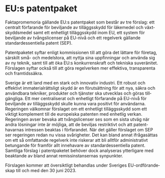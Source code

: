 # EU:s patentpaket

Faktapromemoria gällande EU:s patentpaket som består av tre förslag: ett centralt förfarande för beviljande av tilläggs­skydd för läkemedel och växt­skydds­medel samt ett enhetligt tilläggs­skydd inom EU, ett system för beviljande av tvångs­licenser på EU\-nivå och ett regelverk gällande standard­essentiella patent (SEP).

Patentpaketet syftar enligt kom­missionen till att göra det lättare för företag, särskilt små\- och medelstora, att nyttja sina upp­finningar och använda sig av ny teknik, samt till att öka EU:s konkurrens­kraft och tekniska suveränitet. Förslagen syftar också till att göra regel­verken mer effektiva, trans­parenta och framtids­säkra.

Sverige är ett land med en stark och innovativ industri. Ett robust och effektivt immaterial­rättsligt skydd är en förut­sättning för att nya, säkra och använd­bara tekniker, produkter och tjänster ska utvecklas och göras till­gängliga. Ett mer centrali­serat och enhetligt förfarande på EU\-nivå för beviljande av tilläggs­skydd skulle kunna vara positivt för användarna. Regeringen välkomnar förslaget om ett enhetligt tilläggs­skydd som ett viktigt komple­ment till de euro­peiska patenten med enhetlig verkan. Regeringen avser bevaka att tvångs­licenser ses som en sista utväg när andra lösningar inte är möjliga, att de beviljas restriktivt och att patent­havarnas intressen beaktas i förfarandet. När det gäller förslaget om SEP ser regeringen redan nu vissa svårig­heter. Det kan bland annat ifråga­sättas om ett så omfattande regelverk inte riskerar att bli alltför administra­tivt betungande för framför allt innehavare av standard­essentiella patent. Samtliga förslag i patent­paketet behöver dock analy­seras ytterligare med beaktande av bland annat remiss­instansernas synpunkter.

Förslagen kommer att över­siktligt behandlas under Sveriges EU\-ordförande­skap till och med den 30 juni 2023\.
